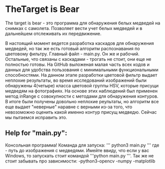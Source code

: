 # TheTarget is Bear
The target is bear - это программа для обнаружения белых медведей на снимках с самолета. Позволяет вести учет белых медведей и в дальнейшем отслеживать их передвижение.

В настоящий момент ведется разработка каскадов для обнаружения медведей, но так же есть готовый алгоритм распознавания по цветовому фильтру.
Главный файл - main.py. Он же и рабочий. Остальные, что связаны с каскадами - трогать не стоит, они еще не полностью готовы.
На GitHub выложеная малая часть всех кодов и данных для удобства пользования с минимальными функциональными способностями. 
На данном этапе разработки цветовой фильтр выдает неплохие результаты, во время исследований изображений были обнаружены 4(четыре) класса цветовой группы HSV, которые присущи медведям на фотографиях. На основе этих наблюдений был применен метод inRange с совокупности с методами для обнаружения контуров. В итоге были получены довольно неплохие реультаты, но алгоритм все еще выдает "неверные" наравне с верными из-за того, что невозоможно оценить какой именно контур присущ медведю. Сейчас мы пытаемся исправить это.

Help for "main.py":
--
Консольная программа! Команда для запуска:
''' python3 main.py <path> '''
где <path> - путь до изображения с медведями.
Имейте ввиду, что если у вас Windows, то запускать стоит командой '''python main.py <path>'''.
Так же не стоит забывать про зависимости:
  -python3-opencv
  -numpy
  -matplotlib
